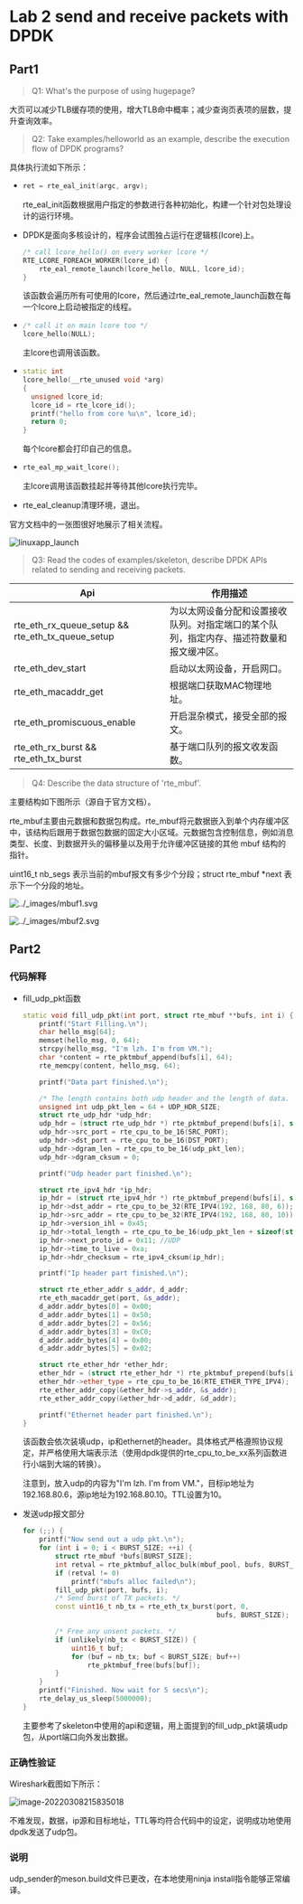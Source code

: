 # Lab 2 send and receive packets with DPDK

## Part1

> Q1: What's the purpose of using hugepage?

大页可以减少TLB缓存项的使用，增大TLB命中概率；减少查询页表项的层数，提升查询效率。

> Q2: Take examples/helloworld as an example, describe the execution flow of DPDK programs?

具体执行流如下所示：

+ ```c++
  ret = rte_eal_init(argc, argv);
  ```

  rte_eal_init函数根据用户指定的参数进行各种初始化，构建一个针对包处理设计的运行环境。

+ DPDK是面向多核设计的，程序会试图独占运行在逻辑核(Icore)上。

  ```c++
  /* call lcore_hello() on every worker lcore */
  RTE_LCORE_FOREACH_WORKER(lcore_id) {
      rte_eal_remote_launch(lcore_hello, NULL, lcore_id);
  }
  ```

  该函数会遍历所有可使用的Icore，然后通过rte_eal_remote_launch函数在每一个lcore上启动被指定的线程。

+ ```c++
  /* call it on main lcore too */
  lcore_hello(NULL);
  ```

  主lcore也调用该函数。

+ ```c++
  static int
  lcore_hello(__rte_unused void *arg)
  {
  	unsigned lcore_id;
  	lcore_id = rte_lcore_id();
  	printf("hello from core %u\n", lcore_id);
  	return 0;
  }
  ```

  每个lcore都会打印自己的信息。

+ ```c++
  rte_eal_mp_wait_lcore();
  ```

  主lcore调用该函数挂起并等待其他lcore执行完毕。

+ rte_eal_cleanup清理环境，退出。

官方文档中的一张图很好地展示了相关流程。

![linuxapp_launch](https://doc.dpdk.org/guides-2.0/_images/linuxapp_launch.svg)

> Q3: Read the codes of examples/skeleton, describe DPDK APIs related to sending and receiving packets.

| Api                                              | 作用描述                                                     |
| ------------------------------------------------ | ------------------------------------------------------------ |
| rte_eth_rx_queue_setup && rte_eth_tx_queue_setup | 为以太网设备分配和设置接收队列。对指定端口的某个队列，指定内存、描述符数量和报文缓冲区。 |
| rte_eth_dev_start                                | 启动以太网设备，开启网口。                                   |
| rte_eth_macaddr_get                              | 根据端口获取MAC物理地址。                                    |
| rte_eth_promiscuous_enable                       | 开启混杂模式，接受全部的报文。                               |
| rte_eth_rx_burst && rte_eth_tx_burst             | 基于端口队列的报文收发函数。                                 |

> Q4: Describe the data structure of 'rte_mbuf'.

主要结构如下图所示（源自于官方文档）。

rte_mbuf主要由元数据和数据包构成。rte_mbuf将元数据嵌入到单个内存缓冲区中，该结构后跟用于数据包数据的固定大小区域。元数据包含控制信息，例如消息类型、长度、到数据开头的偏移量以及用于允许缓冲区链接的其他 mbuf 结构的指针。

uint16_t nb_segs 表示当前的mbuf报文有多少个分段；struct rte_mbuf *next 表示下一个分段的地址。

![../_images/mbuf1.svg](http://doc.dpdk.org/guides/_images/mbuf1.svg)

![../_images/mbuf2.svg](http://doc.dpdk.org/guides/_images/mbuf2.svg)

## Part2

### 代码解释

+ fill_udp_pkt函数

  ```c++
  static void fill_udp_pkt(int port, struct rte_mbuf **bufs, int i) {
      printf("Start Filling.\n");
      char hello_msg[64];
      memset(hello_msg, 0, 64);
      strcpy(hello_msg, "I'm lzh. I'm from VM.");
      char *content = rte_pktmbuf_append(bufs[i], 64);
      rte_memcpy(content, hello_msg, 64);
  
      printf("Data part finished.\n");
  
      /* The length contains both udp header and the length of data. */
      unsigned int udp_pkt_len = 64 + UDP_HDR_SIZE;
      struct rte_udp_hdr *udp_hdr;
      udp_hdr = (struct rte_udp_hdr *) rte_pktmbuf_prepend(bufs[i], sizeof(struct rte_udp_hdr));
      udp_hdr->src_port = rte_cpu_to_be_16(SRC_PORT);
      udp_hdr->dst_port = rte_cpu_to_be_16(DST_PORT);
      udp_hdr->dgram_len = rte_cpu_to_be_16(udp_pkt_len);
      udp_hdr->dgram_cksum = 0;
  
      printf("Udp header part finished.\n");
  
      struct rte_ipv4_hdr *ip_hdr;
      ip_hdr = (struct rte_ipv4_hdr *) rte_pktmbuf_prepend(bufs[i], sizeof(struct rte_ipv4_hdr));
      ip_hdr->dst_addr = rte_cpu_to_be_32(RTE_IPV4(192, 168, 80, 6));
      ip_hdr->src_addr = rte_cpu_to_be_32(RTE_IPV4(192, 168, 80, 10));
      ip_hdr->version_ihl = 0x45;
      ip_hdr->total_length = rte_cpu_to_be_16(udp_pkt_len + sizeof(struct rte_ipv4_hdr));
      ip_hdr->next_proto_id = 0x11; //UDP
      ip_hdr->time_to_live = 0xa;
      ip_hdr->hdr_checksum = rte_ipv4_cksum(ip_hdr);
  
      printf("Ip header part finished.\n");
  
      struct rte_ether_addr s_addr, d_addr;
      rte_eth_macaddr_get(port, &s_addr);
      d_addr.addr_bytes[0] = 0x00;
      d_addr.addr_bytes[1] = 0x50;
      d_addr.addr_bytes[2] = 0x56;
      d_addr.addr_bytes[3] = 0xC0;
      d_addr.addr_bytes[4] = 0x00;
      d_addr.addr_bytes[5] = 0x02;
  
      struct rte_ether_hdr *ether_hdr;
      ether_hdr = (struct rte_ether_hdr *) rte_pktmbuf_prepend(bufs[i], sizeof(struct rte_ether_hdr));
      ether_hdr->ether_type = rte_cpu_to_be_16(RTE_ETHER_TYPE_IPV4);
      rte_ether_addr_copy(&ether_hdr->s_addr, &s_addr);
      rte_ether_addr_copy(&ether_hdr->d_addr, &d_addr);
  
      printf("Ethernet header part finished.\n");
  }
  ```

  该函数会依次装填udp，ip和ethernet的header。具体格式严格遵照协议规定，并严格使用大端表示法（使用dpdk提供的rte_cpu_to_be_xx系列函数进行小端到大端的转换）。

  注意到，放入udp的内容为"I'm lzh. I'm from VM."，目标ip地址为192.168.80.6，源ip地址为192.168.80.10。TTL设置为10。

+ 发送udp报文部分

  ```c++
  for (;;) {
      printf("Now send out a udp pkt.\n");
      for (int i = 0; i < BURST_SIZE; ++i) {
          struct rte_mbuf *bufs[BURST_SIZE];
          int retval = rte_pktmbuf_alloc_bulk(mbuf_pool, bufs, BURST_SIZE);
          if (retval != 0)
              printf("mbufs alloc failed\n");
          fill_udp_pkt(port, bufs, i);
          /* Send burst of TX packets. */
          const uint16_t nb_tx = rte_eth_tx_burst(port, 0,
                                                  bufs, BURST_SIZE);
  
          /* Free any unsent packets. */
          if (unlikely(nb_tx < BURST_SIZE)) {
              uint16_t buf;
              for (buf = nb_tx; buf < BURST_SIZE; buf++)
                  rte_pktmbuf_free(bufs[buf]);
          }
      }
      printf("Finished. Now wait for 5 secs\n");
      rte_delay_us_sleep(5000000);
  }
  ```

  主要参考了skeleton中使用的api和逻辑，用上面提到的fill_udp_pkt装填udp包，从port端口向外发出数据。

### 正确性验证

Wireshark截图如下所示：

![image-20220308215835018](README.assets/image-20220308215835018.png)

不难发现，数据，ip源和目标地址，TTL等均符合代码中的设定，说明成功地使用dpdk发送了udp包。

### 说明

udp_sender的meson.build文件已更改，在本地使用ninja install指令能够正常编译。
